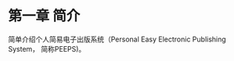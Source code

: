 # **第一章 简介**

简单介绍个人简易电子出版系统（Personal Easy Electronic Publishing System， 简称PEEPS)。

```{tableofcontents}
```
